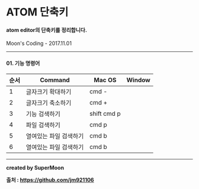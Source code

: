 # ATOM 단축키

#### atom editor의 단축키를 정리합니다.
Moon's Coding - 2017.11.01

<hr>

#### 01. 기능 명령어

| 순서 | Command | Mac OS | Window |
|-|-|-|-|
| 1 | 글자크기 확대하기 | cmd - | |
| 2 | 글자크기 축소하기 | cmd + | |
| 3 | 기능 검색하기 | shift cmd p | |
| 4 | 파일 검색하기 | cmd p | |
| 5 | 열여있는 파일 검색하기 | cmd b | |
| 6 | 열여있는 파일 검색하기 | cmd b | |

<hr>

**created by SuperMoon**

**출처 : https://github.com/jm921106**
